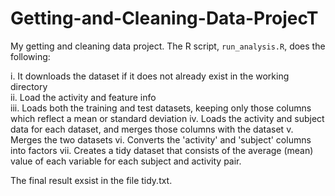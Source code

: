 # Getting-and-Cleaning-Data-ProjecT

My getting and cleaning data project. 
The R script, `run_analysis.R`, does the following:


i. It downloads the dataset if it does not already exist in the working directory                         
ii. Load the activity and feature info                                                                
iii. Loads both the training and test datasets, keeping only those columns which reflect a mean or standard deviation
iv. Loads the activity and subject data for each dataset, and merges those columns with the dataset
v. Merges the two datasets
vi. Converts the 'activity' and 'subject' columns into factors
vii. Creates a tidy dataset that consists of the average (mean) value of each variable for each subject and activity pair.

The final result exsist in the file tidy.txt. 
